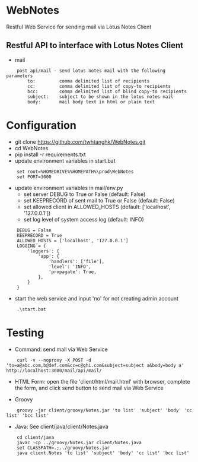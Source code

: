 WebNotes
========

Restful Web Service for sending mail via Lotus Notes Client 

Restful API to interface with Lotus Notes Client
----------------------------------------------------------------
*   mail

```
    post api/mail - send lotus notes mail with the following parameters
    	to:			comma delimited list of recipients
    	cc:			comma delimited list of copy-to recipients
    	bcc:		comma delimited list of blind copy-to recipients
    	subject:	subject to be shown in the lotus notes mail
    	body:	 	mail body text in html or plain text
```

Configuration
=============
*   git clone https://github.com/twhtanghk/WebNotes.git
*   cd WebNotes
*   pip install -r requirements.txt
*   update environment variables in start.bat
```
	set root=%HOMEDRIVE%%HOMEPATH%\prod\WebNotes
    set PORT=3000
```

*   update environment variables in mail/env.py
	*	set server DEBUG to True or False (default: False)
	*	set KEEPRECORD of sent mail to True or False (default: False)
	*	set allowed client in ALLOWED_HOSTS (default: ['localhost', '127.0.0.1'])
	*	set log level of system access log (default: INFO) 
```
    DEBUG = False
	KEEPRECORD = True
    ALLOWED_HOSTS = ['localhost', '127.0.0.1']
    LOGGING = {
	    'loggers': {
	        'app': {
	            'handlers': ['file'],
	            'level': 'INFO',
	            'propagate': True,
	        },
	    }
	}
```

*	start the web service and input 'no' for not creating admin account
```
	.\start.bat
```

Testing
=======
*	Command: send mail via Web Service
```
	curl -v --noproxy -X POST -d 'to=a@abc.com,b@def.com&cc=c@ghi.com&subject=subject a&body=body a' http://localhost:3000/mail/api/mail/
```

*	HTML Form: open the file 'client/html/mail.html' with browser, 
	complete the form, and click send button to send mail via Web Service
	
*	Groovy
```
	groovy -jar client/groovy/Notes.jar 'to list' 'subject' 'body' 'cc list' 'bcc list'
```

*	Java: See client/java/client/Notes.java
```
	cd client/java
	javac -cp ../groovy/Notes.jar client/Notes.java
	set CLASSPATH=.;../groovy/Notes.jar
	java client.Notes 'to list' 'subject' 'body' 'cc list' 'bcc list' 
```
